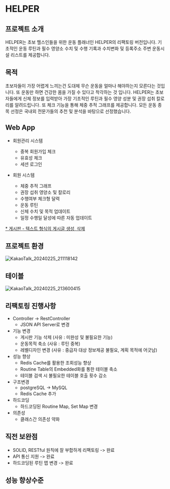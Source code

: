 # HELPER

프로젝트 소개
------
HELPER는 초보 헬스인들을 위한 운동 플래너인 HELPER의 리팩토링 버전입니다.
기초적인 운동 루틴과 필수 영양소 수치 및 수행 기록과 수치변화 및 등록주소 주변 운동시설 리스트를 제공합니다.


목적
------
초보자들이 가장 어렵게 느끼는건 도대체 무슨 운동을 얼마나 해야하는지 모른다는 것입니다.
또 운동만 하면 건강한 몸을 가질 수 있다고 착각하는 것 입니다. HELPER는 초보자들에게 
신체 정보를 입력받아 가장 기초적인 루틴과 필수 영양 성분 및 권장 섭취 칼로리를 알려드립니다.
또 체크 기능을 통해 체중 추적 그래프를 제공합니다.
모든 운동 종목 선정은 국내외 전문가들의 추천 및 분석을 바탕으로 선정했습니다.

Web App
------
* 회원관리 시스템
  - 중복 회원가입 체크
  - 유효성 체크
  - 세션 로그인

* 회원 시스템
  - 체중 추적 그래프
  - 권장 섭취 영양소 및 칼로리
  - 수행여부 체크형 달력
  - 운동 루틴
  - 신체 수치 및 목적 업데이트
  - 일정 수행일 달성에 따른 자동 업데이트

<U>* 게시판 </U>
  <U>- 텍스트 형식의 게시글 생성, 삭제 </U>

프로젝트 환경
------
![KakaoTalk_20240225_211118142](https://github.com/kim-0zzy/Re-HELPER/assets/117063670/d8b79d98-3130-4eba-bfa1-7e54ca13c398)


테이블
------
![KakaoTalk_20240225_213600415](https://github.com/kim-0zzy/Re-HELPER/assets/117063670/d6fe6b2a-8b75-40cb-aa77-569b01339529)


리팩토링 진행사항
------
* Controller -> RestController
  - JSON API Server로 변경
* 기능 변경
  - 게시판 기능 삭제 (사유 : 미완성 및 불필요한 기능)
  - 운동목적 축소 (사유 : 루틴 중복)
  - 레벨디자인 변경 (사유 : 중급자 대상 정보제공 불필요, 계획 목적에 어긋남)
* 성능 향상
  - Redis Cache를 활용한 조회성능 향상
  - Routine Table의 Embedded화를 통한 테이블 축소
  - 테이블 검색 시 불필요한 테이블 호출 횟수 감소
* 구조변경
  - postgreSQL -> MySQL
  - Redis Cache 추가
* 하드코딩
  - 하드코딩된 Routine Map, Set Map 변경
* 의존성
  - 클래스간 의존성 약화
  

직전 보완점
-----
  * SOLID, RESTful 원칙에 잘 부합하게 리팩토링 -> 완료
  * API 통신 지원 -> 완료
  * 하드코딩된 루틴 맵 변경 -> 완료

성능 향상수준
-----

